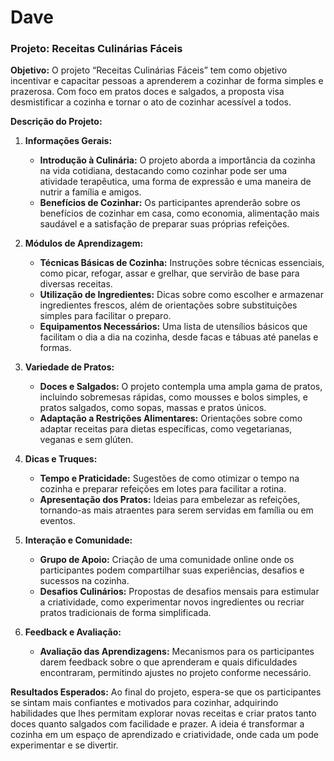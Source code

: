 # Dave

### Projeto: Receitas Culinárias Fáceis

**Objetivo:**
O projeto “Receitas Culinárias Fáceis” tem como objetivo incentivar e capacitar pessoas a aprenderem a cozinhar de forma simples e prazerosa. Com foco em pratos doces e salgados, a proposta visa desmistificar a cozinha e tornar o ato de cozinhar acessível a todos.

**Descrição do Projeto:**

1. **Informações Gerais:**
   - **Introdução à Culinária:** O projeto aborda a importância da cozinha na vida cotidiana, destacando como cozinhar pode ser uma atividade terapêutica, uma forma de expressão e uma maneira de nutrir a família e amigos.
   - **Benefícios de Cozinhar:** Os participantes aprenderão sobre os benefícios de cozinhar em casa, como economia, alimentação mais saudável e a satisfação de preparar suas próprias refeições.

2. **Módulos de Aprendizagem:**
   - **Técnicas Básicas de Cozinha:** Instruções sobre técnicas essenciais, como picar, refogar, assar e grelhar, que servirão de base para diversas receitas.
   - **Utilização de Ingredientes:** Dicas sobre como escolher e armazenar ingredientes frescos, além de orientações sobre substituições simples para facilitar o preparo.
   - **Equipamentos Necessários:** Uma lista de utensílios básicos que facilitam o dia a dia na cozinha, desde facas e tábuas até panelas e formas.

3. **Variedade de Pratos:**
   - **Doces e Salgados:** O projeto contempla uma ampla gama de pratos, incluindo sobremesas rápidas, como mousses e bolos simples, e pratos salgados, como sopas, massas e pratos únicos.
   - **Adaptação a Restrições Alimentares:** Orientações sobre como adaptar receitas para dietas específicas, como vegetarianas, veganas e sem glúten.

4. **Dicas e Truques:**
   - **Tempo e Praticidade:** Sugestões de como otimizar o tempo na cozinha e preparar refeições em lotes para facilitar a rotina.
   - **Apresentação dos Pratos:** Ideias para embelezar as refeições, tornando-as mais atraentes para serem servidas em família ou em eventos.

5. **Interação e Comunidade:**
   - **Grupo de Apoio:** Criação de uma comunidade online onde os participantes podem compartilhar suas experiências, desafios e sucessos na cozinha.
   - **Desafios Culinários:** Propostas de desafios mensais para estimular a criatividade, como experimentar novos ingredientes ou recriar pratos tradicionais de forma simplificada.

6. **Feedback e Avaliação:**
   - **Avaliação das Aprendizagens:** Mecanismos para os participantes darem feedback sobre o que aprenderam e quais dificuldades encontraram, permitindo ajustes no projeto conforme necessário.

**Resultados Esperados:**
Ao final do projeto, espera-se que os participantes se sintam mais confiantes e motivados para cozinhar, adquirindo habilidades que lhes permitam explorar novas receitas e criar pratos tanto doces quanto salgados com facilidade e prazer. A ideia é transformar a cozinha em um espaço de aprendizado e criatividade, onde cada um pode experimentar e se divertir.
